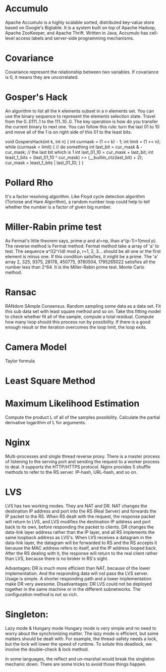 

# Accumulo
Apache Accumulo is a highly scalable sorted, distributed key-value store based on Google's Bigtable. It is a system built on top of Apache Hadoop, Apache ZooKeeper, and Apache Thrift. Written in Java, Accumulo has cell-level access labels and server-side programming mechanisms.

# Covariance
Covariance represent the relationship between two variables. If covariance is 0, it means they are uncorrelated.

# Gosper's Hack
An algorithm to list all the k elements subset in a n elements set. You can use the binary sequence to represent the elements selection state. Travel from the 0..0111..1 to the 111..10..0. The key operation is how do you transfer the current binary to next one. You can follow this rule: turn the last 01 to 10 and move all of the 1 is on right side of this 01 to the least bits.

void GospersHack(int k, int n) {
    int curmask = (1 << k) - 1;
    int limit = (1 << n);
    while (curmask < limit) {
        // do something
        int last_bit = cur_mask & -cur_mask;   // the last bit which is 1
        int last_01_10 = cur_mask + last_bit;
        int least_1_bits = (last_01_10 ^ cur_mask) >> (__builtin_ctz(last_bit) + 2);
        cur_mask = least_1_bits | last_01_10;
    }
}


# Pollard Rho
It's a factor resolving algorithm.
Like Floyd cycle detection algorithm (Tortoise and Hare Algorithm), a random number loop could help to tell whether the number is a factor of given big number.


# Miller-Rabin prime test
As Fermat's little theorem says, prime p and a!=np, than a^(p-1)=1(mod p). The reverse method is Fermat method. Fermat method take a array of 'a' to test.
The sequence a^((2^r)d) mod p, r=1, 2, 3... should be all one or the first element is minus one. If this condition satisfies, it might be a prime. The 'a' array 2, 325, 9375, 28178, 450775, 9780504, 1795265022  satisfies all the number less than 2^64. It is the Miller-Rabin prime test.
Monte Carlo method.

# Ransac
RANdom SAmple Consensus. Random sampling some data as a data set. Fit this sub data set with least square method and so on. Take this fitting model to check whether fit all of the sample, compute a total residual. Compute how many loop should this process run by possibility. If there is a good enough result or the iteration overcomes the loop limit, the loop exits.


# Camera Model
Taylor formula


# Least Square Method


# Maximum Likelihood Estimation
Compute the product L of all of the samples possibility. Calculate the partial derivative logarithm of L for arguments.


# Nginx
Multi-processes and single thread reverse proxy. There is a master process of listening to the serving port and sending the request to a worker process to deal. It supports the HTTP/HTTPS protocol.
Nginx provides 5 shuffle methods to refer to the RS server. IP-hash, URL-hash, and so on.


# LVS
LVS has two working modes. They are NAT and DR.
NAT changes the destination IP address and port into the RS (Real Server) and forwards the IP packet to the RS. When RS dealt with the request, the response packet will return to LVS, and LVS modifies the destination IP address and port back to its own, before responding the packet to clients.
DR changes the data-link layer address rather than the IP layer, and all RS implements the same loopback address as LVS's. When LVS receives a datagram in the data-link layer,  the datagram will be forwarded to RS and the RS accepts it because the MAC address refers to itself, and the IP address looped back. After the RS dealing with it, the response will return to the real client rather than LVS, because there is no broker in RS's sight.

Advantages: DR is much more efficient than NAT, because of the lower implementation. And the responding data will not pass the LVS server. Usage is simple. A shorter responding path and a lower implementation make DR very awesome.
Disadvantages: DR LVS could not be deployed together in the same machine or in the different subnetworks. The configuration method is not so rich.


# Singleton:
Lazy mode & Hungary mode
Hungary mode is very simple and no need to worry about the synchronizing matter.
The lazy mode is efficient, but some matters should be dealt with. For example, the thread-safety needs a lock, but the lock will lower the speed of runtime. To solute this deadlock, we involve the double-check & lock method.

In some languages, the reflect and un-marshal would break the singleton mechanic down. There are some tricks to avoid those things happen.


